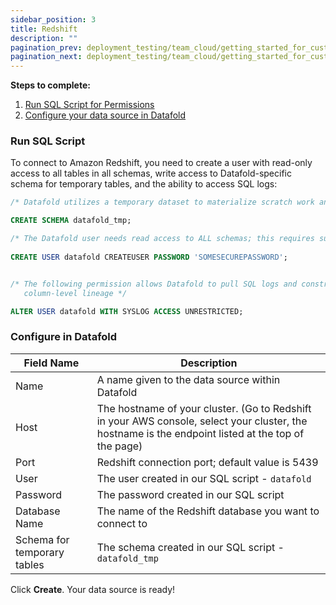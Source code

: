 ```yaml
---
sidebar_position: 3
title: Redshift
description: ""
pagination_prev: deployment_testing/team_cloud/getting_started_for_customers/data_sources
pagination_next: deployment_testing/team_cloud/getting_started_for_customers/version_control
---
```

**Steps to complete:**

1. [Run SQL Script for Permissions](redshift.md#run-sql-script)
2. [Configure your data source in Datafold](redshift.md#configure-in-datafold)

### Run SQL Script
To connect to Amazon Redshift, you need to create a user with read-only access to all tables in all schemas, write access to Datafold-specific schema for temporary tables, and the ability to access SQL logs:

```sql
/* Datafold utilizes a temporary dataset to materialize scratch work and keep data processing in the your warehouse. */

CREATE SCHEMA datafold_tmp;

/* The Datafold user needs read access to ALL schemas; this requires superuser level privilege in Redshift */
      
CREATE USER datafold CREATEUSER PASSWORD 'SOMESECUREPASSWORD';


/* The following permission allows Datafold to pull SQL logs and construct
   column-level lineage */

ALTER USER datafold WITH SYSLOG ACCESS UNRESTRICTED;
```

### Configure in Datafold

| Field Name      | Description |
| ----------- | ----------- |
| Name     | A name given to the data source within Datafold |
| Host   | The hostname of your cluster. (Go to Redshift in your AWS console, select your cluster, the hostname is the endpoint listed at the top of the page) |
| Port   | Redshift connection port; default value is 5439 |
| User   | The user created in our SQL script - `datafold`  |
| Password  | The password created in our SQL script |
| Database Name  | The name of the Redshift database you want to connect to |
| Schema for temporary tables  | The schema created in our SQL script - `datafold_tmp` |

Click **Create**. Your data source is ready!
